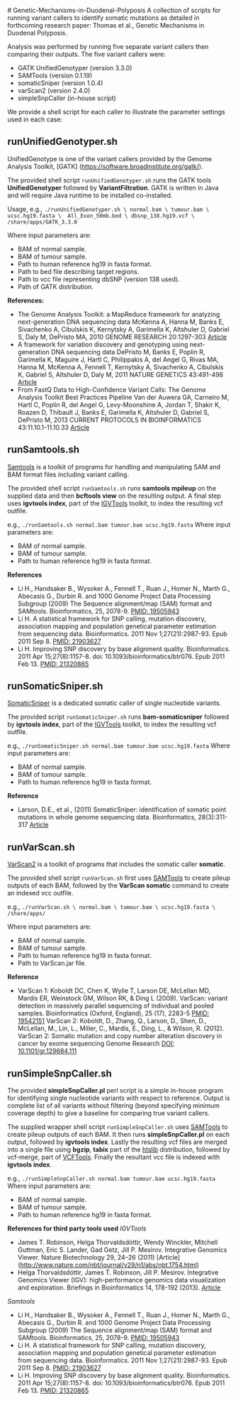 # Genetic-Mechanisms-in-Duodenal-Polyposis
A collection of scripts for running variant callers to identify somatic mutations as detailed in forthcoming research paper: Thomas et al., Genetic Mechanisms in Duodenal Polyposis.

Analysis was performed by running five separate variant callers then comparing their outputs.  The five variant callers were:

* GATK UnifiedGenotyper (version 3.3.0)
* SAMTools (version 0.1.19)
* somaticSniper (version 1.0.4)
* varScan2 (version 2.4.0)
* simpleSnpCaller (in-house script)

We provide a shell script for each caller to illustrate the parameter settings used in each case:

## runUnifiedGenotyper.sh 

UnifiedGenotype is one of the variant callers provided by the Genome Analysis Toolkit, [GATK] (https://software.broadinstitute.org/gatk/).

The provided shell script `runUnifiedGenotyper.sh` runs the GATK tools **UnifiedGenotyper** followed by **VariantFiltration**. GATK is written in Java and will require Java runtime to be installed co-installed. 

Usage, e.g., 
`./runUnifiedGenotyper.sh \
	normal.bam \
	tumour.bam \
	ucsc.hg19.fasta \ 
	All_Exon_50mb.bed \
	dbsnp_138.hg19.vcf \
	/share/apps/GATK_3.3.0`

Where input parameters are:
* BAM of normal sample.
* BAM of tumour sample.
* Path to human reference hg19 in fasta format.
* Path to bed file describing target regions.
* Path to vcc file representing dbSNP (version 138 used).
* Path of GATK distribution.

**References:** 
* The Genome Analysis Toolkit: a MapReduce framework for analyzing next-generation DNA sequencing data McKenna A, Hanna M, Banks E, Sivachenko A, Cibulskis K, Kernytsky A, Garimella K, Altshuler D, Gabriel S, Daly M, DePristo MA, 2010 GENOME RESEARCH 20:1297-303 [Article](http://genome.cshlp.org/content/20/9/1297)
* A framework for variation discovery and genotyping using next-generation DNA sequencing data DePristo M, Banks E, Poplin R, Garimella K, Maguire J, Hartl C, Philippakis A, del Angel G, Rivas MA, Hanna M, McKenna A, Fennell T, Kernytsky A, Sivachenko A, Cibulskis K, Gabriel S, Altshuler D, Daly M, 2011 NATURE GENETICS 43:491-498 [Article](http://www.nature.com/ng/journal/v43/n5/full/ng.806.html)
* From FastQ Data to High-Confidence Variant Calls: The Genome Analysis Toolkit Best Practices Pipeline Van der Auwera GA, Carneiro M, Hartl C, Poplin R, del Angel G, Levy-Moonshine A, Jordan T, Shakir K, Roazen D, Thibault J, Banks E, Garimella K, Altshuler D, Gabriel S, DePristo M, 2013 CURRENT PROTOCOLS IN BIOINFORMATICS 43:11.10.1-11.10.33 [Article](http://onlinelibrary.wiley.com/doi/10.1002/0471250953.bi1110s43/abstract;jsessionid=DED6F298045EEBB98C8FE6539D74C72E.f04t03)


## runSamtools.sh

[Samtools](http://www.htslib.org) is a toolkit of programs for handling and manipulating SAM and BAM format files including variant calling.  

The provided shell script `runSamtools.sh` runs **samtools mpileup** on the supplied data and then **bcftools view** on the resulting output.  A final step uses **igvtools index**, part of the [IGVTools](https://software.broadinstitute.org/software/igv/igvtools) toolkit, to index the resulting vcf outfile. 

e.g., 
`./runSamtools.sh normal.bam tumour.bam ucsc.hg19.fasta`
Where input parameters are:
* BAM of normal sample.
* BAM of tumour sample.
* Path to human reference hg19 in fasta format.

**References**
* Li H., Handsaker B., Wysoker A., Fennell T., Ruan J., Homer N., Marth G., Abecasis G., Durbin R. and 1000 Genome Project Data Processing Subgroup (2009) The Sequence alignment/map (SAM) format and SAMtools. Bioinformatics, 25, 2078-9.  [PMID: 19505943](https://www.ncbi.nlm.nih.gov/pubmed/19505943)
* Li H. A statistical framework for SNP calling, mutation discovery, association mapping and population genetical parameter estimation from sequencing data. Bioinformatics. 2011 Nov 1;27(21):2987-93. Epub 2011 Sep 8. [PMID: 21903627](https://www.ncbi.nlm.nih.gov/pubmed/21903627)
* Li H. Improving SNP discovery by base alignment quality. Bioinformatics. 2011 Apr 15;27(8):1157-8. doi: 10.1093/bioinformatics/btr076. Epub 2011 Feb 13. [PMID: 21320865](https://www.ncbi.nlm.nih.gov/pubmed/21320865)

## runSomaticSniper.sh

[SomaticSniper](http://gmt.genome.wustl.edu/packages/somatic-sniper/) is a dedicated somatic caller of single nucleotide variants. 

The provided script `runSomaticSniper.sh` runs **bam-somaticsniper** followed by **igvtools index**, part of the [IGVTools](https://software.broadinstitute.org/software/igv/igvtools) toolkit, to index the resulting vcf outfile.

e.g., 
`./runSomaticSniper.sh normal.bam tumour.bam ucsc.hg19.fasta`
Where input parameters are:
* BAM of normal sample.
* BAM of tumour sample.
* Path to human reference hg19 in fasta format.

**Reference**
* Larson, D.E., et al., (2011) SomaticSniper: identification of somatic point mutations in whole genome sequencing data. Bioinformatics, 28(3):311-317 [Article](https://academic.oup.com/bioinformatics/article/28/3/311/188933/SomaticSniper-identification-of-somatic-point)

## runVarScan.sh

[VarScan2](http://varscan.sourceforge.net) is a toolkit of programs that includes the somatic caller **somatic**.

The provided shell script `runVarScan.sh` first uses [SAMTools](http://www.htslib.org) to create pileup outputs of each BAM, followed by the **VarScan somatic** command to create an indexed vcc outfile. 

e.g., 
`./runVarScan.sh \
	normal.bam \
	tumour.bam \
	ucsc.hg19.fasta \
	/share/apps/`

Where input parameters are:
* BAM of normal sample.
* BAM of tumour sample.
* Path to human reference hg19 in fasta format.
* Path to VarScan.jar file.

**Reference**
* VarScan 1: Koboldt DC, Chen K, Wylie T, Larson DE, McLellan MD, Mardis ER, Weinstock GM, Wilson RK, & Ding L (2009). VarScan: variant detection in massively parallel sequencing of individual and pooled samples. Bioinformatics (Oxford, England), 25 (17), 2283-5 [PMID: 19542151](https://www.ncbi.nlm.nih.gov/pubmed/19542151)
VarScan 2: Koboldt, D., Zhang, Q., Larson, D., Shen, D., McLellan, M., Lin, L., Miller, C., Mardis, E., Ding, L., & Wilson, R. (2012). VarScan 2: Somatic mutation and copy number alteration discovery in cancer by exome sequencing Genome Research [DOI: 10.1101/gr.129684.111](http://genome.cshlp.org/content/22/3/568) 

## runSimpleSnpCaller.sh

The provided **simpleSnpCaller.pl** perl script is a simple in-house program for identifying single nucleotide variants with respect to reference. Output is complete list of all variants without filtering (beyond specifying minimum coverage depth) to give a baseline for comparing true variant callers.

The supplied wrapper shell script `runSimpleSnpCaller.sh` uses  [SAMTools](http://www.htslib.org) to create pileup outputs of each BAM.  It then runs **simpleSnpCaller.pl** on each output, followed by **igvtools index**.  Lastly the resulting vcf files are merged into a single file using **bgzip**, **tabix** part of the [htslib](http://www.htslib.org/download/) distribution, followed by vcf-merge, part of [VCFTools](http://vcftools.sourceforge.net).  Finally the resultant vcc file is indexed with **igvtools index**.

e.g.,
`./runSimpleSnpCaller.sh normal.bam tumour.bam ucsc.hg19.fasta` 
Where input parameters are:
* BAM of normal sample.
* BAM of tumour sample.
* Path to human reference hg19 in fasta format.

**References for third party tools used**
*IGVTools*
* James T. Robinson, Helga Thorvaldsdóttir, Wendy Winckler, Mitchell Guttman, Eric S. Lander, Gad Getz, Jill P. Mesirov. Integrative Genomics Viewer. Nature Biotechnology 29, 24–26 (2011) [Article] (http://www.nature.com/nbt/journal/v29/n1/abs/nbt.1754.html)
* Helga Thorvaldsdóttir, James T. Robinson, Jill P. Mesirov. Integrative Genomics Viewer (IGV): high-performance genomics data visualization and exploration.  Briefings in Bioinformatics 14, 178-192 (2013). [Article](https://academic.oup.com/bib/article-lookup/doi/10.1093/bib/bbs017)

*Samtools*
* Li H., Handsaker B., Wysoker A., Fennell T., Ruan J., Homer N., Marth G., Abecasis G., Durbin R. and 1000 Genome Project Data Processing Subgroup (2009) The Sequence alignment/map (SAM) format and SAMtools. Bioinformatics, 25, 2078-9.  [PMID: 19505943](https://www.ncbi.nlm.nih.gov/pubmed/19505943)
* Li H. A statistical framework for SNP calling, mutation discovery, association mapping and population genetical parameter estimation from sequencing data. Bioinformatics. 2011 Nov 1;27(21):2987-93. Epub 2011 Sep 8. [PMID: 21903627](https://www.ncbi.nlm.nih.gov/pubmed/21903627)
* Li H. Improving SNP discovery by base alignment quality. Bioinformatics. 2011 Apr 15;27(8):1157-8. doi: 10.1093/bioinformatics/btr076. Epub 2011 Feb 13. [PMID: 21320865](https://www.ncbi.nlm.nih.gov/pubmed/21320865)